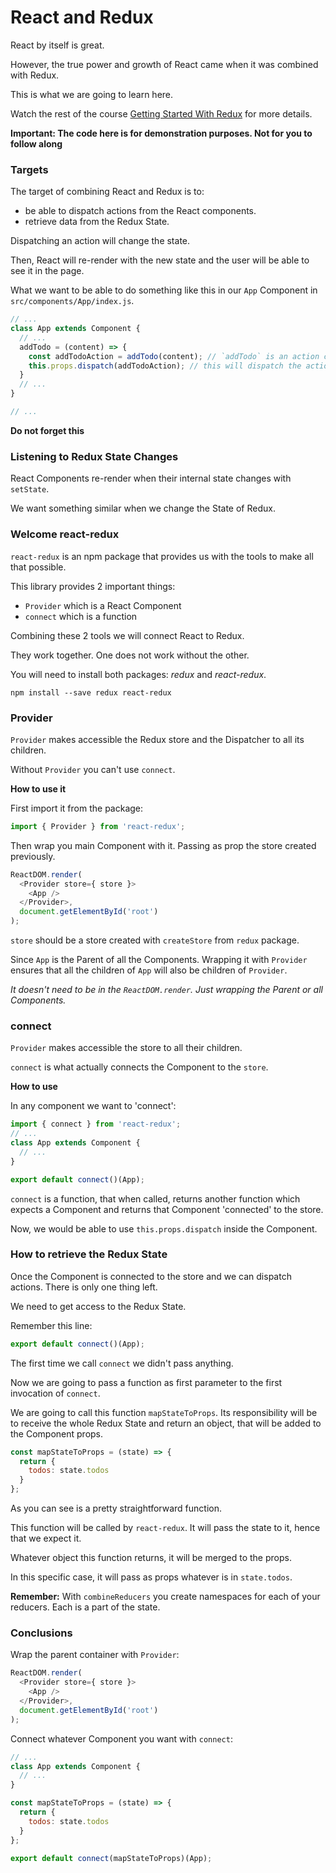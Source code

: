 # React and Redux

React by itself is great.

However, the true power and growth of React came when it was combined with Redux.

This is what we are going to learn here.

Watch the rest of the course [Getting Started With Redux](https://egghead.io/courses/getting-started-with-redux) for more details.

**Important: The code here is for demonstration purposes. Not for you to follow along**

### Targets

The target of combining React and Redux is to:

- be able to dispatch actions from the React components.
- retrieve data from the Redux State.

Dispatching an action will change the state.

Then, React will re-render with the new state and the user will be able to see it in the page.

What we want to be able to do something like this in our `App` Component in `src/components/App/index.js`.

```javascript
// ...
class App extends Component {
  // ...
  addTodo = (content) => {
    const addTodoAction = addTodo(content); // `addTodo` is an action creator
    this.props.dispatch(addTodoAction); // this will dispatch the action
  }
  // ...
}

// ...
```

**Do not forget this**

### Listening to Redux State Changes

React Components re-render when their internal state changes with `setState`.

We want something similar when we change the State of Redux.

### Welcome react-redux

`react-redux` is an npm package that provides us with the tools to make all that possible.

This library provides 2 important things:
- `Provider` which is a React Component
- `connect` which is a function

Combining these 2 tools we will connect React to Redux.

They work together. One does not work without the other.

You will need to install both packages: *redux* and *react-redux*.

```
npm install --save redux react-redux
```

### Provider

`Provider` makes accessible the Redux store and the Dispatcher to all its children.

Without `Provider` you can't use `connect`.

**How to use it**

First import it from the package:

```javascript
import { Provider } from 'react-redux';
```

Then wrap you main Component with it. Passing as prop the store created previously.

```javascript
ReactDOM.render(
  <Provider store={ store }>
    <App />
  </Provider>,
  document.getElementById('root')
);
```

`store` should be a store created with `createStore` from `redux` package.

Since `App` is the Parent of all the Components. Wrapping it with `Provider` ensures that all the children of `App` will also be children of `Provider`.

*It doesn't need to be in the `ReactDOM.render`. Just wrapping the Parent or all Components.*

### connect

`Provider` makes accessible the store to all their children.

`connect` is what actually connects the Component to the `store`.

**How to use**

In any component we want to 'connect':

```javascript
import { connect } from 'react-redux';
// ...
class App extends Component {
  // ...
}

export default connect()(App);
```

`connect` is a function, that when called, returns another function which expects a Component and returns that Component 'connected' to the store.

Now, we would be able to use `this.props.dispatch` inside the Component.

### How to retrieve the Redux State

Once the Component is connected to the store and we can dispatch actions. There is only one thing left.

We need to get access to the Redux State.

Remember this line:

```javascript
export default connect()(App);
```

The first time we call `connect` we didn't pass anything.

Now we are going to pass a function as first parameter to the first invocation of `connect`.

We are going to call this function `mapStateToProps`. Its responsibility will be to receive the whole Redux State and return an object, that will be added to the Component props.

```javascript
const mapStateToProps = (state) => {
  return {
    todos: state.todos
  }
};
```

As you can see is a pretty straightforward function.

This function will be called by `react-redux`. It will pass the state to it, hence that we expect it.

Whatever object this function returns, it will be merged to the props.

In this specific case, it will pass as props whatever is in `state.todos`.

**Remember:** With `combineReducers` you create namespaces for each of your reducers. Each is a part of the state.

### Conclusions

Wrap the parent container with `Provider`:

```javascript
ReactDOM.render(
  <Provider store={ store }>
    <App />
  </Provider>,
  document.getElementById('root')
);
```

Connect whatever Component you want with `connect`:

```javascript
// ...
class App extends Component {
  // ...
}

const mapStateToProps = (state) => {
  return {
    todos: state.todos
  }
};

export default connect(mapStateToProps)(App);
```
